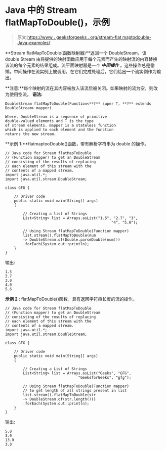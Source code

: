 # Java 中的 Stream flatMapToDouble()，示例

> 原文:[https://www . geeksforgeeks . org/stream-flat maptodouble-Java-examples/](https://www.geeksforgeeks.org/stream-flatmaptodouble-java-examples/)

**Stream flatMapToDouble(函数映射器)**返回一个 DoubleStream，该 double Stream 由将提供的映射函数应用于每个元素而产生的映射流的内容替换该流的每个元素的结果组成。流平面映射器是一个 ***中间操作*** 。这些操作总是偷懒。中间操作在流实例上被调用，在它们完成处理后，它们给出一个流实例作为输出。

**注意:**每个映射的流在其内容被放入该流后被关闭。如果映射的流为空，则改为使用空流。
**语法:**

```
DoubleStream flatMapToDouble(Function<**?** super T, **?** extends DoubleStream> mapper)

Where, DoubleStream is a sequence of primitive
double-valued elements and T is the type 
of stream elements. mapper is a stateless function 
which is applied to each element and the function
returns the new stream.

```

**示例 1:**flatmaptooDouble()函数，带有解析字符串为 double 的操作。

```
// Java code for Stream flatMapToDouble
// (Function mapper) to get an DoubleStream
// consisting of the results of replacing
// each element of this stream with the
// contents of a mapped stream.
import java.util.*;
import java.util.stream.DoubleStream;

class GFG {

    // Driver code
    public static void main(String[] args)
    {

        // Creating a list of Strings
        List<String> list = Arrays.asList("1.5", "2.7", "3",
                                                "4", "5.6");

        // Using Stream flatMapToDouble(Function mapper)
        list.stream().flatMapToDouble(num 
        -> DoubleStream.of(Double.parseDouble(num)))
        .forEach(System.out::println);
    }
}
```

输出:

```
1.5
2.7
3.0
4.0
5.6

```

**示例 2 :** flatMapToDouble()函数，具有返回字符串长度的流的操作。

```
// Java code for Stream flatMapToDouble
// (Function mapper) to get an DoubleStream
// consisting of the results of replacing
// each element of this stream with the
// contents of a mapped stream.
import java.util.*;
import java.util.stream.DoubleStream;

class GFG {

    // Driver code
    public static void main(String[] args)
    {

        // Creating a List of Strings
        List<String> list = Arrays.asList("Geeks", "GFG",
                                 "GeeksforGeeks", "gfg");

        // Using Stream flatMapToDouble(Function mapper)
        // to get length of all strings present in list
        list.stream().flatMapToDouble(str 
        -> DoubleStream.of(str.length()))
        .forEach(System.out::println);
    }
}
```

输出:

```
5.0
3.0
13.0
3.0

```